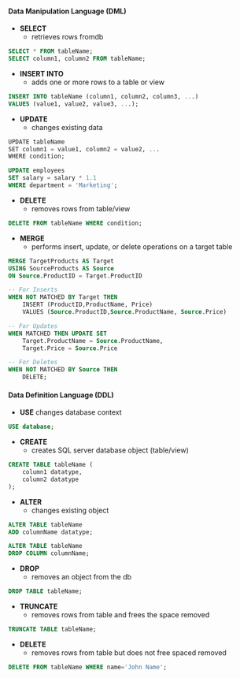 
#### Data Manipulation Language (DML)
- **SELECT**
	- retrieves rows fromdb
```sql
SELECT * FROM tableName;
SELECT column1, column2 FROM tableName;
```
- **INSERT INTO**
	- adds one or more rows to a table or view
```sql
INSERT INTO tableName (column1, column2, column3, ...)
VALUES (value1, value2, value3, ...);
```
- **UPDATE**
	- changes existing data
```sql
UPDATE tableName  
SET column1 = value1, column2 = value2, ...  
WHERE condition;

UPDATE employees 
SET salary = salary * 1.1 
WHERE department = 'Marketing';
```
- **DELETE**
	- removes rows from table/view
```sql
DELETE FROM tableName WHERE condition;
```
- **MERGE**
	- performs insert, update, or delete operations on a target table
```sql
MERGE TargetProducts AS Target
USING SourceProducts AS Source
ON Source.ProductID = Target.ProductID

-- For Inserts
WHEN NOT MATCHED BY Target THEN
    INSERT (ProductID,ProductName, Price)
    VALUES (Source.ProductID,Source.ProductName, Source.Price)

-- For Updates
WHEN MATCHED THEN UPDATE SET
    Target.ProductName = Source.ProductName,
    Target.Price = Source.Price

-- For Deletes
WHEN NOT MATCHED BY Source THEN
    DELETE;
```
#### Data Definition Language (DDL)
- **USE**
	  changes database context
```sql
USE database;
```
- **CREATE**
	- creates SQL server database object (table/view)
```sql
CREATE TABLE tableName (
	column1 datatype,
	column2 datatype
);
```
- **ALTER**
	- changes existing object
```sql
ALTER TABLE tableName
ADD columnName datatype;

ALTER TABLE tableName
DROP COLUMN columnName;
```
- **DROP**
	- removes an object from the db
```sql
DROP TABLE tableName;
```
- **TRUNCATE**
	- removes rows from table and frees the space removed
```sql
TRUNCATE TABLE tableName;
```
- **DELETE**
	- removes rows from table but does not free spaced removed
```sql
DELETE FROM tableName WHERE name='John Name';
```